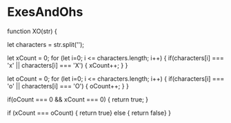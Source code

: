 # ExesAndOhs

function XO(str) {

  let characters = str.split('');

  let xCount = 0;
  for (let i=0; i <= characters.length; i++) {
      if(characters[i] === 'x' || characters[i] === 'X') {
        xCount++;
      }
  }
 
  let oCount = 0;
  for (let i=0; i <= characters.length; i++) {
      if(characters[i] === 'o' || characters[i] === 'O') {
        oCount++;
      }
  }

  if(oCount === 0 && xCount === 0) {
    return true;
  }
  
  if (xCount === oCount) {
  return true}
  else {
    return false}
}

